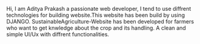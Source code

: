 Hi, I am Aditya Prakash a passionate web developer, I tend to use diffrent technologies for building website.This website has been build by using DJANGO.
SustainableAgriculture-Website has been developed for farmers who want to get knwledge about the crop and its handling.
A clean and simple UI/Ux with diffrent functionalities.
